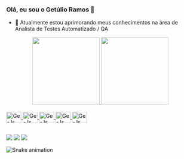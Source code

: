### Olá, eu sou o Getúlio Ramos 👋


- 🔭 Atualmente estou aprimorando meus conhecimentos na área de Analista de Testes Automatizado / QA 

<div align="center">
  <a href="https://github.com/getulioramos">
  <img height="180em" src="https://github-readme-stats.vercel.app/api?username=getulioramos&show_icons=true&theme=dracula&include_all_commits=true&count_private=true"/>
  <img height="180em" src="https://github-readme-stats.vercel.app/api/top-langs/?username=getulioramos&layout=compact&langs_count=7&theme=dracula"/>
</div>

<div style="display: inline_block"><br>
  
  <img align="center" alt="Ge-Js" height="30" width="40" src="https://cdn.jsdelivr.net/gh/devicons/devicon/icons/css3/css3-original.svg" />
  <img align="center" alt="Ge-Js" height="30" width="40" src="https://cdn.jsdelivr.net/gh/devicons/devicon/icons/git/git-original.svg" />
  <img align="center" alt="Ge-Js" height="30" width="40" src="https://cdn.jsdelivr.net/gh/devicons/devicon/icons/github/github-original.svg" />
  <img align="center" alt="Ge-Js" height="30" width="40" src="https://cdn.jsdelivr.net/gh/devicons/devicon/icons/html5/html5-original.svg" />
  <img align="center" alt="Ge-Js" height="30" width="40" src="https://cdn.jsdelivr.net/gh/devicons/devicon/icons/javascript/javascript-original.svg" />
     
</div>

##

<div> 
 
  <a href="https://www.instagram.com/getafe023/" target="_blank"><img src="https://img.shields.io/badge/-Instagram-%23E4405F?style=for-the-badge&logo=instagram&logoColor=white" target="_blank"></a>
   <a href = "mailto:contatogtsr.ramos@gmail.com"><img src="https://img.shields.io/badge/-Gmail-%23333?style=for-the-badge&logo=gmail&logoColor=white" target="_blank"></a>
  <a href="https://www.linkedin.com/in/get%C3%BAlio-ramos-84a0baa0/" target="_blank"><img src="https://img.shields.io/badge/-LinkedIn-%230077B5?style=for-the-badge&logo=linkedin&logoColor=white" target="_blank"></a> 
 
  ![Snake animation](https://github.com/getulioramos/getulioramos/blob/output/github-contribution-grid-snake.svg)
 
</div>

##
